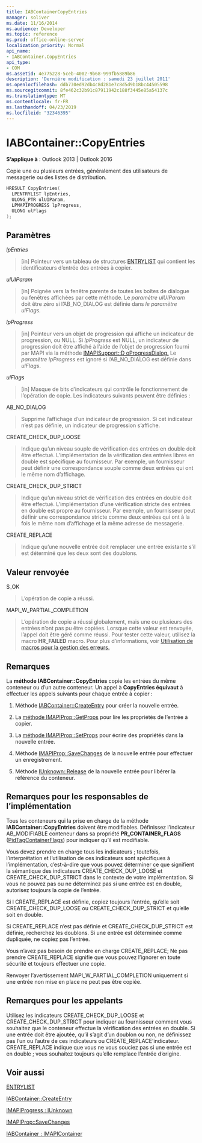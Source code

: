 ```yaml
---
title: IABContainerCopyEntries
manager: soliver
ms.date: 11/16/2014
ms.audience: Developer
ms.topic: reference
ms.prod: office-online-server
localization_priority: Normal
api_name:
- IABContainer.CopyEntries
api_type:
- COM
ms.assetid: 4e775228-5ceb-4002-9b68-999fb5889b86
description: 'Derniére modification : samedi 23 juillet 2011'
ms.openlocfilehash: ddb730ed92db4c8d281e7c8d5d9b18bc44505598
ms.sourcegitcommit: 8fe462c32b91c87911942c188f3445e85a54137c
ms.translationtype: MT
ms.contentlocale: fr-FR
ms.lasthandoff: 04/23/2019
ms.locfileid: "32346395"
---
```

# <a name="iabcontainercopyentries"></a>IABContainer::CopyEntries

  
  
**S’applique à** : Outlook 2013 | Outlook 2016 
  
Copie une ou plusieurs entrées, généralement des utilisateurs de messagerie ou des listes de distribution.
  
```cpp
HRESULT CopyEntries(
  LPENTRYLIST lpEntries,
  ULONG_PTR ulUIParam,
  LPMAPIPROGRESS lpProgress,
  ULONG ulFlags
);
```

## <a name="parameters"></a>Paramètres

 _lpEntries_
  
> [in] Pointeur vers un tableau de structures [ENTRYLIST](entrylist.md) qui contient les identificateurs d’entrée des entrées à copier. 
    
 _ulUIParam_
  
> [in] Poignée vers la fenêtre parente de toutes les boîtes de dialogue ou fenêtres affichées par cette méthode. Le _paramètre ulUIParam_ doit être zéro si l’AB_NO_DIALOG est définie dans _le paramètre ulFlags._ 
    
 _lpProgress_
  
> [in] Pointeur vers un objet de progression qui affiche un indicateur de progression, ou NULL. Si _lpProgress_ est NULL, un indicateur de progression doit être affiché à l’aide de l’objet de progression fourni par MAPI via la méthode [IMAPISupport::D oProgressDialog.](imapisupport-doprogressdialog.md) Le  _paramètre lpProgress_ est ignoré si l’AB_NO_DIALOG est définie dans  _ulFlags_.
    
 _ulFlags_
  
> [in] Masque de bits d’indicateurs qui contrôle le fonctionnement de l’opération de copie. Les indicateurs suivants peuvent être définies :
    
AB_NO_DIALOG 
  
> Supprime l’affichage d’un indicateur de progression. Si cet indicateur n’est pas définie, un indicateur de progression s’affiche.
    
CREATE_CHECK_DUP_LOOSE 
  
> Indique qu’un niveau souple de vérification des entrées en double doit être effectué. L’implémentation de la vérification des entrées libres en double est spécifique au fournisseur. Par exemple, un fournisseur peut définir une correspondance souple comme deux entrées qui ont le même nom d’affichage.
    
CREATE_CHECK_DUP_STRICT 
  
> Indique qu’un niveau strict de vérification des entrées en double doit être effectué. L’implémentation d’une vérification stricte des entrées en double est propre au fournisseur. Par exemple, un fournisseur peut définir une correspondance stricte comme deux entrées qui ont à la fois le même nom d’affichage et la même adresse de messagerie.
    
CREATE_REPLACE 
  
> Indique qu’une nouvelle entrée doit remplacer une entrée existante s’il est déterminé que les deux sont des doublons.
    
## <a name="return-value"></a>Valeur renvoyée

S_OK 
  
> L’opération de copie a réussi.
    
MAPI_W_PARTIAL_COMPLETION 
  
> L’opération de copie a réussi globalement, mais une ou plusieurs des entrées n’ont pas pu être copiées. Lorsque cette valeur est renvoyée, l’appel doit être géré comme réussi. Pour tester cette valeur, utilisez la macro **HR_FAILED** macro. Pour plus d’informations, voir [Utilisation de macros pour la gestion des erreurs.](using-macros-for-error-handling.md)
    
## <a name="remarks"></a>Remarques

La **méthode IABContainer::CopyEntries** copie les entrées du même conteneur ou d’un autre conteneur. Un appel à **CopyEntries équivaut** à effectuer les appels suivants pour chaque entrée à copier : 
  
1. Méthode [IABContainer::CreateEntry](iabcontainer-createentry.md) pour créer la nouvelle entrée. 
    
2. La [méthode IMAPIProp::GetProps](imapiprop-getprops.md) pour lire les propriétés de l’entrée à copier. 
    
3. La [méthode IMAPIProp::SetProps](imapiprop-setprops.md) pour écrire des propriétés dans la nouvelle entrée. 
    
4. Méthode [IMAPIProp::SaveChanges](imapiprop-savechanges.md) de la nouvelle entrée pour effectuer un enregistrement. 
    
5. Méthode [IUnknown::Release](https://msdn.microsoft.com/library/ms682317%28VS.85%29.aspx) de la nouvelle entrée pour libérer la référence du conteneur. 
    
## <a name="notes-to-implementers"></a>Remarques pour les responsables de l’implémentation

Tous les conteneurs qui la prise en charge de la méthode **IABContainer::CopyEntries** doivent être modifiables. Définissez l’indicateur AB_MODIFIABLE conteneur dans sa propriété **PR_CONTAINER_FLAGS** ([PidTagContainerFlags](pidtagcontainerflags-canonical-property.md)) pour indiquer qu’il est modifiable. 
  
Vous devez prendre en charge tous les indicateurs ; toutefois, l’interprétation et l’utilisation de ces indicateurs sont spécifiques à l’implémentation, c’est-à-dire que vous pouvez déterminer ce que signifient la sémantique des indicateurs CREATE_CHECK_DUP_LOOSE et CREATE_CHECK_DUP_STRICT dans le contexte de votre implémentation. Si vous ne pouvez pas ou ne déterminez pas si une entrée est en double, autorisez toujours la copie de l’entrée. 
  
Si l CREATE_REPLACE est définie, copiez toujours l’entrée, qu’elle soit CREATE_CHECK_DUP_LOOSE ou CREATE_CHECK_DUP_STRICT et qu’elle soit en double. 
  
Si CREATE_REPLACE n’est pas définie et CREATE_CHECK_DUP_STRICT est définie, recherchez les doublons. Si une entrée est déterminée comme dupliquée, ne copiez pas l’entrée. 
  
Vous n’avez pas besoin de prendre en charge CREATE_REPLACE; Ne pas prendre CREATE_REPLACE signifie que vous pouvez l’ignorer en toute sécurité et toujours effectuer une copie. 
  
Renvoyer l’avertissement MAPI_W_PARTIAL_COMPLETION uniquement si une entrée non mise en place ne peut pas être copiée. 
  
## <a name="notes-to-callers"></a>Remarques pour les appelants

Utilisez les indicateurs CREATE_CHECK_DUP_LOOSE et CREATE_CHECK_DUP_STRICT pour indiquer au fournisseur comment vous souhaitez que le conteneur effectue la vérification des entrées en double. Si une entrée doit être ajoutée, qu’il s’agit d’un doublon ou non, ne définissez pas l’un ou l’autre de ces indicateurs ou CREATE_REPLACE’indicateur. CREATE_REPLACE indique que vous ne vous souciez pas si une entrée est en double ; vous souhaitez toujours qu’elle remplace l’entrée d’origine. 
  
## <a name="see-also"></a>Voir aussi



[ENTRYLIST](entrylist.md)
  
[IABContainer::CreateEntry](iabcontainer-createentry.md)
  
[IMAPIProgress : IUnknown](imapiprogressiunknown.md)
  
[IMAPIProp::SaveChanges](imapiprop-savechanges.md)
  
[IABContainer : IMAPIContainer](iabcontainerimapicontainer.md)

